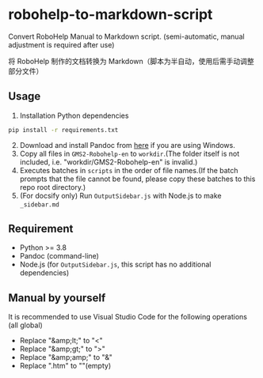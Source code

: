 # robohelp-to-markdown-script
Convert RoboHelp Manual to Markdown script. (semi-automatic, manual adjustment is required after use)

将 RoboHelp 制作的文档转换为 Markdown（脚本为半自动，使用后需手动调整部分文件）

## Usage

1. Installation Python dependencies
```bash
pip install -r requirements.txt
```
2. Download and install Pandoc from [here](https://github.com/jgm/pandoc/releases/latest) if you are using Windows.
3. Copy all files in `GMS2-Robohelp-en` to `workdir`.(The folder itself is not included, i.e. "workdir/GMS2-Robohelp-en" is invalid.)
4. Executes batches in `scripts` in the order of file names.(If the batch prompts that the file cannot be found, please copy these batches to this repo root directory.)
5. (For docsify only) Run `OutputSidebar.js` with Node.js to make `_sidebar.md`

## Requirement

 - Python >= 3.8
 - Pandoc (command-line)
 - Node.js (for `OutputSidebar.js`, this script has no additional dependencies)

## Manual by yourself

It is recommended to use Visual Studio Code for the following operations (all global)

 - Replace "\&amp;lt;" to "<"
 - Replace "\&amp;gt;" to ">"
 - Replace "\&amp;amp;" to "&"
 - Replace ".htm" to ""(empty)
